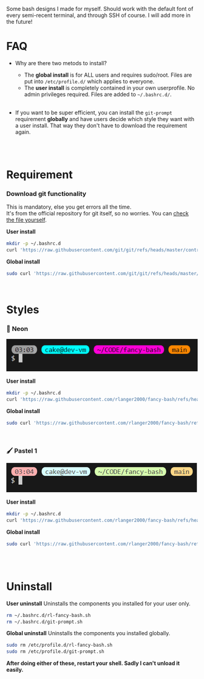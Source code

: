 Some bash designs I made for myself. Should work with the default font of every semi-recent terminal, and through SSH of course. I will add more in the future!

# FAQ
- Why are there two metods to install?
    - The **global install** is for ALL users and requires sudo/root. Files are put into `/etc/profile.d/` which applies to everyone.
    - The **user install** is completely contained in your own userprofile. No admin privileges required. Files are added to `~/.bashrc.d/`.

    <br>
- If you want to be super efficient, you can install the `git-prompt` requirement **globally** and have users decide which style they want with a user install. That way they don't have to download the requirement again.
<br>
<br>

# Requirement
### Download git functionality
This is mandatory, else you get errors all the time.\
It's from the official repository for git itself, so no worries. You can <a href="https://github.com/git/git/blob/master/contrib/completion/git-prompt.sh" target="_blank">check the file yourself</a>.

**User install**
```bash
mkdir -p ~/.bashrc.d
curl 'https://raw.githubusercontent.com/git/git/refs/heads/master/contrib/completion/git-prompt.sh' -fo ~/.bashrc.d/git-prompt.sh && . ~/.bashrc.d/git-prompt.sh
```

**Global install**
```bash
sudo curl 'https://raw.githubusercontent.com/git/git/refs/heads/master/contrib/completion/git-prompt.sh' -fo /etc/profile.d/git-prompt.sh && . /etc/profile.d/git-prompt.sh
```
<br>

# Styles
### 🚨 **Neon**
![preview_neon](preview/neon.png)

**User install**
```bash
mkdir -p ~/.bashrc.d
curl 'https://raw.githubusercontent.com/rlanger2000/fancy-bash/refs/heads/main/styles/neon.sh' -fo ~/.bashrc.d/rl-fancy-bash.sh && . ~/.bashrc.d/rl-fancy-bash.sh
```

**Global install**
```bash
sudo curl 'https://raw.githubusercontent.com/rlanger2000/fancy-bash/refs/heads/main/styles/neon.sh' -fo /etc/profile.d/rl-fancy-bash.sh && . /etc/profile.d/rl-fancy-bash.sh
```
<br>

### 🖌️ **Pastel 1**
![preview_pastel1](preview/pastel1.png)

**User install**
```bash
mkdir -p ~/.bashrc.d
curl 'https://raw.githubusercontent.com/rlanger2000/fancy-bash/refs/heads/main/styles/pastel1.sh' -fo ~/.bashrc.d/rl-fancy-bash.sh && . ~/.bashrc.d/rl-fancy-bash.sh
```

**Global install**
```bash
sudo curl 'https://raw.githubusercontent.com/rlanger2000/fancy-bash/refs/heads/main/styles/pastel1.sh' -fo /etc/profile.d/rl-fancy-bash.sh && . /etc/profile.d/rl-fancy-bash.sh
```
<br>
<br>

# Uninstall
**User uninstall**
Uninstalls the components you installed for your user only.
```bash
rm ~/.bashrc.d/rl-fancy-bash.sh
rm ~/.bashrc.d/git-prompt.sh
```

**Global uninstall**
Uninstalls the components you installed globally.
```bash
sudo rm /etc/profile.d/rl-fancy-bash.sh
sudo rm /etc/profile.d/git-prompt.sh
```

**After doing either of these, restart your shell. Sadly I can't unload it easily.**